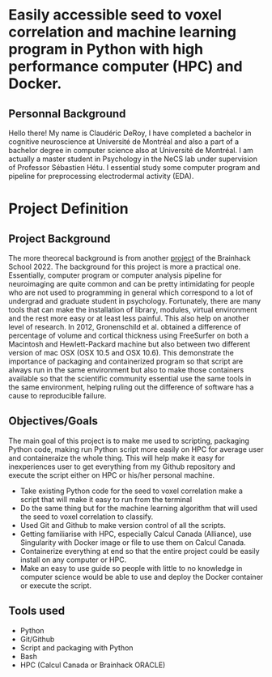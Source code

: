 # Easily accessible seed to voxel correlation and machine learning program in Python with high performance computer (HPC) and Docker.

## Personnal Background
Hello there! My name is Claudéric DeRoy, I have completed a bachelor in cognitive neuroscience at Université de Montréal and also a part of a bachelor degree in computer science also at Université de Montréal. I am actually a master student in Psychology in the NeCS lab under supervision of Professor Sébastien Hétu. I essential study some computer program and pipeline for preprocessing electrodermal activity (EDA).

# Project Definition
## Project Background
The more theorecal background is from another [project](https://github.com/brainhack-school2022/Lajoie_project/blob/main/project_description.md) of the Brainhack School 2022. The background for this project is more a practical one. Essentially, computer program or computer analysis pipeline for neuroimaging are quite common and can be pretty intimidating for people who are not used to programming in general which correspond to a lot of undergrad and graduate student in psychology. Fortunately, there are many tools that can make the installation of library, modules, virtual environment and the rest more easy or at least less painful. This also help on another level of research. In 2012, Gronenschild et al. obtained a difference of percentage of volume and cortical thickness using FreeSurfer on both a Macintosh and Hewlett-Packard machine but also between two different version of mac OSX (OSX 10.5 and OSX 10.6). This demonstrate the importance of packaging and containerized program so that script  are always run in the same environment but also to make those containers available so that the scientific community essential use the same tools in the same environment, helping ruling out the difference of software has a cause to reproducible failure.


## Objectives/Goals
The main goal of this project is to make me used to scripting, packaging Python code, making run Python script more easily on HPC for average user and containeraize the whole thing. This will help make it easy for inexperiences user to get everything from my Github repository and execute the script either on HPC or his/her personal machine.  
- Take existing Python code for the seed to voxel correlation make a script that will make it easy to run from the terminal
- Do the same thing but for the machine learning algorithm that will used the seed to voxel correlation to classify.
- Used Git and Github to make version control of all the scripts.
- Getting familiarise with HPC, especially Calcul Canada (Alliance), use Singularity with Docker image or file to use them on Calcul Canada.
- Containerize everything at end so that the entire project could be easily install on any computer or HPC.
- Make an easy to use guide so people with little to no knowledge in computer science would be able to use and deploy the Docker container or execute the script.


## Tools used
- Python
- Git/Github
- Script and packaging with Python
- Bash
- HPC (Calcul Canada or Brainhack ORACLE)